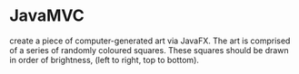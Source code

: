# JavaMVC
create a piece of computer-generated art via JavaFX. The art is comprised of a series of randomly coloured squares. These squares should be drawn in order of brightness, (left to right, top to bottom).
